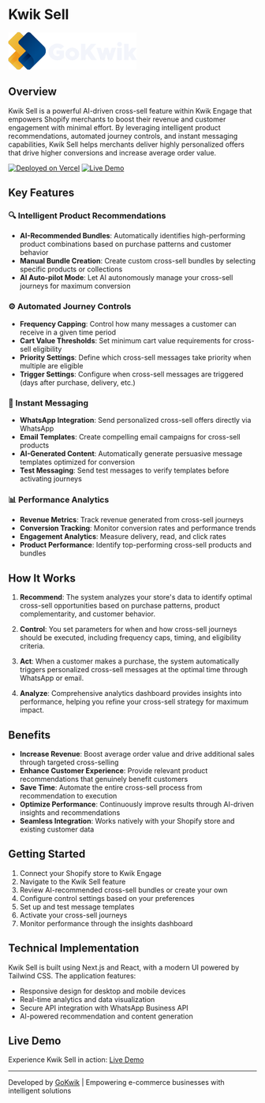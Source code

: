 # Kwik Sell

![GoKwik Logo](public/gokwiklogo.png)

## Overview

Kwik Sell is a powerful AI-driven cross-sell feature within Kwik Engage that empowers Shopify merchants to boost their revenue and customer engagement with minimal effort. By leveraging intelligent product recommendations, automated journey controls, and instant messaging capabilities, Kwik Sell helps merchants deliver highly personalized offers that drive higher conversions and increase average order value.

[![Deployed on Vercel](https://img.shields.io/badge/Deployed%20on-Vercel-black?style=for-the-badge&logo=vercel)](https://vercel.com/vipultanwargokwik-gmailcoms-projects/v0-kwik-engage-smart-cross-sell)
[![Live Demo](https://img.shields.io/badge/Live%20Demo-View%20App-blue?style=for-the-badge)](https://v0-kwik-engage-smart-cross-sell-blond.vercel.app/)

## Key Features

### 🔍 Intelligent Product Recommendations

- **AI-Recommended Bundles**: Automatically identifies high-performing product combinations based on purchase patterns and customer behavior
- **Manual Bundle Creation**: Create custom cross-sell bundles by selecting specific products or collections
- **AI Auto-pilot Mode**: Let AI autonomously manage your cross-sell journeys for maximum conversion

### ⚙️ Automated Journey Controls

- **Frequency Capping**: Control how many messages a customer can receive in a given time period
- **Cart Value Thresholds**: Set minimum cart value requirements for cross-sell eligibility
- **Priority Settings**: Define which cross-sell messages take priority when multiple are eligible
- **Trigger Settings**: Configure when cross-sell messages are triggered (days after purchase, delivery, etc.)

### 💬 Instant Messaging

- **WhatsApp Integration**: Send personalized cross-sell offers directly via WhatsApp
- **Email Templates**: Create compelling email campaigns for cross-sell products
- **AI-Generated Content**: Automatically generate persuasive message templates optimized for conversion
- **Test Messaging**: Send test messages to verify templates before activating journeys

### 📊 Performance Analytics

- **Revenue Metrics**: Track revenue generated from cross-sell journeys
- **Conversion Tracking**: Monitor conversion rates and performance trends
- **Engagement Analytics**: Measure delivery, read, and click rates
- **Product Performance**: Identify top-performing cross-sell products and bundles

## How It Works

1. **Recommend**: The system analyzes your store's data to identify optimal cross-sell opportunities based on purchase patterns, product complementarity, and customer behavior.

2. **Control**: You set parameters for when and how cross-sell journeys should be executed, including frequency caps, timing, and eligibility criteria.

3. **Act**: When a customer makes a purchase, the system automatically triggers personalized cross-sell messages at the optimal time through WhatsApp or email.

4. **Analyze**: Comprehensive analytics dashboard provides insights into performance, helping you refine your cross-sell strategy for maximum impact.

## Benefits

- **Increase Revenue**: Boost average order value and drive additional sales through targeted cross-selling
- **Enhance Customer Experience**: Provide relevant product recommendations that genuinely benefit customers
- **Save Time**: Automate the entire cross-sell process from recommendation to execution
- **Optimize Performance**: Continuously improve results through AI-driven insights and recommendations
- **Seamless Integration**: Works natively with your Shopify store and existing customer data

## Getting Started

1. Connect your Shopify store to Kwik Engage
2. Navigate to the Kwik Sell feature
3. Review AI-recommended cross-sell bundles or create your own
4. Configure control settings based on your preferences
5. Set up and test message templates
6. Activate your cross-sell journeys
7. Monitor performance through the insights dashboard

## Technical Implementation

Kwik Sell is built using Next.js and React, with a modern UI powered by Tailwind CSS. The application features:

- Responsive design for desktop and mobile devices
- Real-time analytics and data visualization
- Secure API integration with WhatsApp Business API
- AI-powered recommendation and content generation

## Live Demo

Experience Kwik Sell in action: [Live Demo](https://v0-kwik-engage-smart-cross-sell-blond.vercel.app/)

---

Developed by [GoKwik](https://gokwik.co) | Empowering e-commerce businesses with intelligent solutions